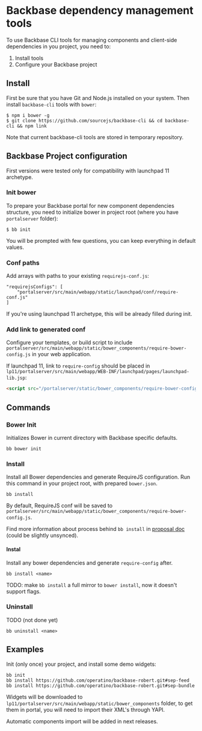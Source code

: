 # Backbase dependency management tools

To use Backbase CLI tools for managing components and client-side dependencies in you project, you need to:

1. Install tools
2. Configure your Backbase project

## Install

First be sure that you have Git and Node.js installed on your system. Then install `backbase-cli` tools with `bower`:

```
$ npm i bower -g
$ git clone https://github.com/sourcejs/backbase-cli && cd backbase-cli && npm link
```

Note that current backbase-cli tools are stored in temporary repository.

## Backbase Project configuration

First versions were tested only for compatibility with launchpad 11 archetype.

### Init bower

To prepare your Backbase portal for new component dependencies structure, you need to initialize bower in project root (where you have `portalserver` folder):

```
$ bb init
```

You will be prompted with few questions, you can keep everything in default values.

### Conf paths

Add arrays with paths to your existing `requirejs-conf.js`:

```
"requirejsConfigs": [
    "portalserver/src/main/webapp/static/launchpad/conf/require-conf.js"
]
```

If you're using launchpad 11 archetype, this will be already filled during init.

### Add link to generated conf

Configure your templates, or build script to include `portalserver/src/main/webapp/static/bower_components/require-bower-config.js` in your web application.

If launchpad 11, link to `require-config` should be placed in `lp11/portalserver/src/main/webapp/WEB-INF/launchpad/pages/launchpad-lib.jsp`:

```html
<script src="/portalserver/static/bower_components/require-bower-config.js"></script>
```

## Commands

### Bower Init

Initializes Bower in current directory with Backbase specific defaults.

```
bb bower init
```

### Install

Install all Bower dependencies and generate RequireJS configuration. Run this command in your project root, with prepared `bower.json`.

```
bb install
```

By default, RequireJS conf will be saved to `portalserver/src/main/webapp/static/bower_components/require-bower-config.js`.

Find more information about process behind `bb install` in [proposal doc](https://github.com/operatino/backbase-widget-dependencies-proposal) (could be slightly unsynced).

#### Instal <name>

Install any bower dependencies and generate `require-config` after.

```
bb install <name>
```

TODO: make `bb install` a full mirror to `bower install`, now it doesn't support flags.

### Uninstall <name>

TODO (not done yet)

```
bb uninstall <name>
```

## Examples

Init (only once) your project, and install some demo widgets:

```
bb init
bb install https://github.com/operatino/backbase-robert.git#sep-feed
bb install https://github.com/operatino/backbase-robert.git#sep-bundle
```

Widgets will be downloaded to `lp11/portalserver/src/main/webapp/static/bower_components` folder, to get them in portal, you will need to import their XML's through YAPI.

 Automatic components import will be added in next releases.